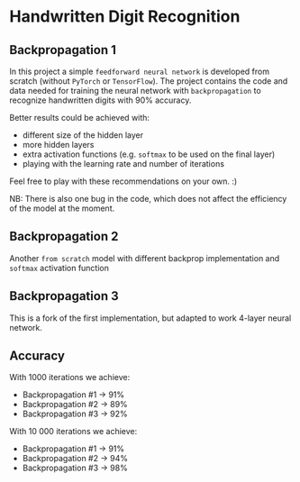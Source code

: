 # Handwritten Digit Recognition

## Backpropagation 1
In this project a simple `feedforward neural network` is developed from scratch (without `PyTorch` or `TensorFlow`). The project contains the code and data needed for training the neural network with `backpropagation` to recognize handwritten digits with 90% accuracy.

Better results could be achieved with:
 - different size of the hidden layer
 - more hidden layers
 - extra activation functions (e.g. `softmax` to be used on the final layer)
 - playing with the learning rate and number of iterations

Feel free to play with these recommendations on your own. :)

NB: There is also one bug in the code, which does not affect the efficiency of the model at the moment.


## Backpropagation 2
Another `from scratch` model with different backprop implementation and `softmax` activation function

## Backpropagation 3
This is a fork of the first implementation, but adapted to work 4-layer neural network.

## Accuracy

With 1000 iterations we achieve:
* Backpropagation #1 -> 91%
* Backpropagation #2 -> 89%
* Backpropagation #3 -> 92%

With 10 000 iterations we achieve:
* Backpropagation #1 -> 91%
* Backpropagation #2 -> 94%
* Backpropagation #3 -> 98%
